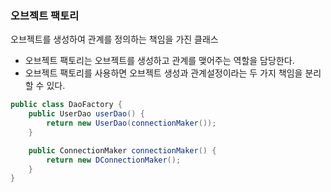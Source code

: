 ### 오브젝트 팩토리

오브젝트를 생성하여 관계를 정의하는 책임을 가진 클래스

- 오브젝트 팩토리는 오브젝트를 생성하고 관계를 맺어주는 역할을 담당한다.
- 오브젝트 팩토리를 사용하면 오브젝트 생성과 관계설정이라는 두 가지 책임을 분리할 수 있다.

```java
public class DaoFactory {
    public UserDao userDao() {
        return new UserDao(connectionMaker());
    }

    public ConnectionMaker connectionMaker() {
        return new DConnectionMaker();
    }
}
```
